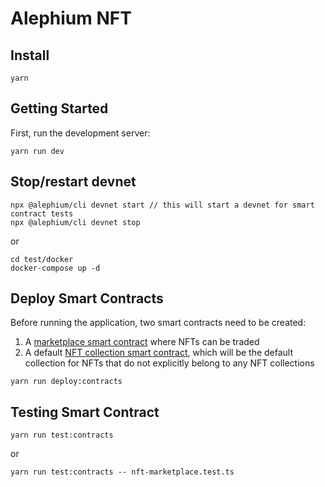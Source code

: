 # Alephium NFT

## Install

```
yarn
```

## Getting Started

First, run the development server:

```
yarn run dev
```

## Stop/restart devnet

```
npx @alephium/cli devnet start // this will start a devnet for smart contract tests
npx @alephium/cli devnet stop
```

or

```
cd test/docker
docker-compose up -d
```

## Deploy Smart Contracts
Before running the application, two smart contracts need to be created:
1. A [marketplace smart contract](contracts/nft_marketplace.ral) where
   NFTs can be traded
2. A default [NFT collection smart
   contract](contracts/nft_collection.ral), which will be the default
   collection for NFTs that do not explicitly belong to any NFT
   collections

```
yarn run deploy:contracts
```

## Testing Smart Contract

```
yarn run test:contracts
```

or

```
yarn run test:contracts -- nft-marketplace.test.ts
```
